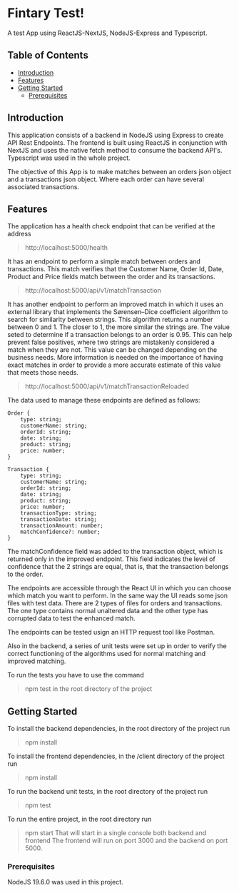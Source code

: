 # Fintary Test!

A test App using ReactJS-NextJS, NodeJS-Express and Typescript.

## Table of Contents

- [Introduction](#introduction)
- [Features](#features)
- [Getting Started](#getting-started)
  - [Prerequisites](#prerequisites)

## Introduction

This application consists of a backend in NodeJS using Express to create API Rest Endpoints. The frontend is built using ReactJS in conjunction with NextJS and uses the native fetch method to consume the backend API's. Typescript was used in the whole project.


The objective of this App is to make matches between an orders json object and a transactions json object. Where each order can have several associated transactions.

## Features

The application has a health check endpoint that can be verified at the address
>http://localhost:5000/health

It has an endpoint to perform a simple match between orders and transactions. This match verifies that the Customer Name, Order Id, Date, Product and Price fields match between the order and its transactions.
>http://localhost:5000/api/v1/matchTransaction

It has another endpoint to perform an improved match in which it uses an external library that implements the Sørensen–Dice coefficient algorithm to search for similarity between strings. This algorithm returns a number between 0 and 1. The closer to 1, the more similar the strings are. The value seted to determine if a transaction belongs to an order is 0.95.
This can help prevent false positives, where two strings are mistakenly considered a match when they are not.
This value can be changed depending on the business needs.
More information is needed on the importance of having exact matches in order to provide a more accurate estimate of this value that meets those needs.
>http://localhost:5000/api/v1/matchTransactionReloaded

The data used to manage these endpoints are defined as follows:

    Order {
        type: string;
        customerName: string;
        orderId: string;
        date: string;
        product: string;
        price: number;
    }

    Transaction {
        type: string;
        customerName: string;
        orderId: string;
        date: string;
        product: string;
        price: number;
        transactionType: string;
        transactionDate: string;
        transactionAmount: number;
        matchConfidence?: number;
    }

The matchConfidence field was added to the transaction object, which is returned only in the improved endpoint. This field indicates the level of confidence that the 2 strings are equal, that is, that the transaction belongs to the order.

The endpoints are accessible through the React UI in which you can choose which match you want to perform. In the same way the UI reads some json files with test data. There are 2 types of files for orders and transactions. The one type contains normal unaltered data and the other type has corrupted data to test the enhanced match.

The endpoints can be tested usign an HTTP request tool like Postman.

Also in the backend, a series of unit tests were set up in order to verify the correct functioning of the algorithms used for normal matching and improved matching.


To run the tests you have to use the command
>npm test
in the root directory of the project

## Getting Started

To install the backend dependencies, in the root directory of the project run
>npm install

To install the frontend dependencies, in the /client directory of the project run
>npm install

To run the backend unit tests, in the root directory of the project run
>npm test

To run the entire project, in the root directory run
>npm start
That will start in a single console both backend and frontend
The frontend will run on port 3000 and the backend on port 5000.

### Prerequisites

NodeJS 19.6.0 was used in this project. 
